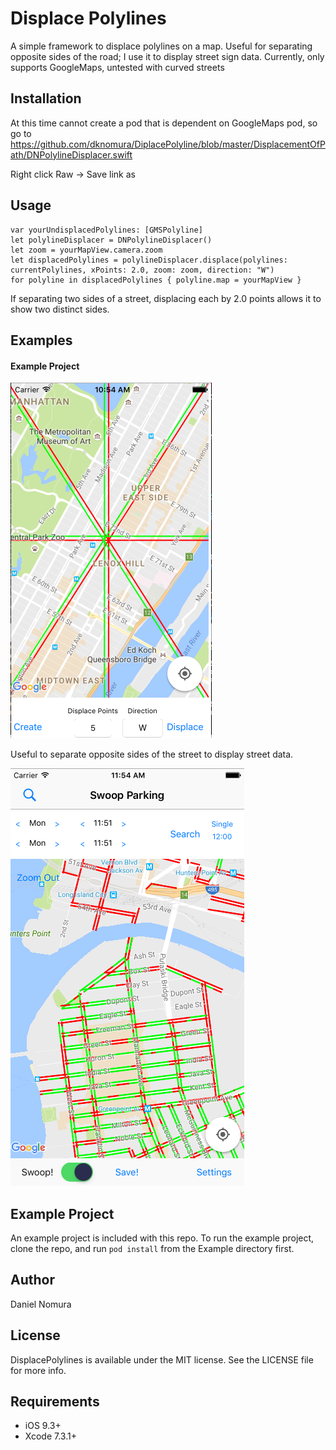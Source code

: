 # Displace Polylines
A simple framework to displace polylines on a map. Useful for separating opposite sides of the road; I use it to display street sign data. Currently, only supports GoogleMaps, untested with curved streets

## Installation 
At this time cannot create a pod that is dependent on GoogleMaps pod, so go to 
https://github.com/dknomura/DiplacePolyline/blob/master/DisplacementOfPath/DNPolylineDisplacer.swift

Right click Raw -> Save link as

## Usage
```
var yourUndisplacedPolylines: [GMSPolyline]
let polylineDisplacer = DNPolylineDisplacer()
let zoom = yourMapView.camera.zoom
let displacedPolylines = polylineDisplacer.displace(polylines: currentPolylines, xPoints: 2.0, zoom: zoom, direction: "W")
for polyline in displacedPolylines { polyline.map = yourMapView }
```

If separating two sides of a street, displacing each by 2.0 points allows it to show two distinct sides.  

## Examples
#### Example Project
![Example project screenshot](ScreenShot.png)

Useful to separate opposite sides of the street to display street data.

![Swoop parking screenshot](StreetLevelScreenShot.png)

## Example Project

An example project is included with this repo.  To run the example project, clone the repo, and run `pod install` from the Example directory first.

## Author

Daniel Nomura

## License

DisplacePolylines is available under the MIT license. See the LICENSE file for more info.

## Requirements
- iOS 9.3+
- Xcode 7.3.1+

